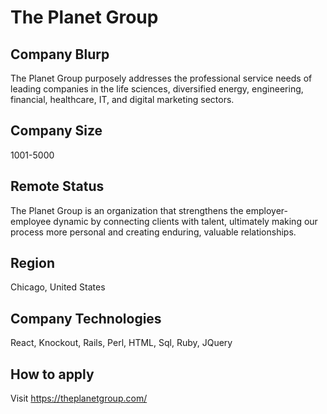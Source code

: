 # The Planet Group

## Company Blurp

The Planet Group purposely addresses the professional service needs of leading companies in the life sciences, diversified energy, engineering, financial, healthcare, IT, and digital marketing sectors.

## Company Size

1001-5000

## Remote Status

The Planet Group is an organization that strengthens the employer-employee dynamic by connecting clients with talent, ultimately making our process more personal and creating enduring, valuable relationships.

## Region

Chicago, United States

## Company Technologies

 React, Knockout, Rails, Perl, HTML, Sql, Ruby, JQuery
 
## How to apply

Visit https://theplanetgroup.com/
